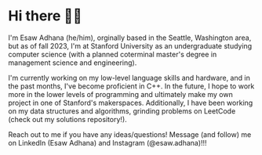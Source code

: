 # Hi there 👋🏿

I'm Esaw Adhana (he/him), orginally based in the Seattle, Washington area, but as of fall 2023, I'm at Stanford University as an undergraduate studying computer science (with a planned coterminal master's degree in management science and engineering).

I'm currently working on my low-level language skills and hardware, and in the past months, I've become proficient in C++. In the future, I hope to work more in the lower levels of programming and ultimately make my own project in one of Stanford's makerspaces. Additionally, I have been working on my data structures and algorithms, grinding problems on LeetCode (check out my solutions repository!).

Reach out to me if you have any ideas/questions! Message (and follow) me on LinkedIn (Esaw Adhana) and Instagram (@esaw.adhana)!!!
